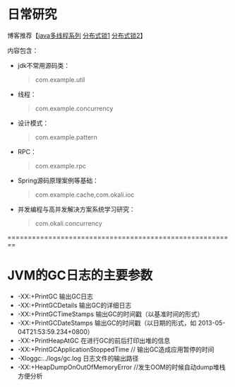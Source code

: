 日常研究
==============
博客推荐【[java多线程系列](http://www.cnblogs.com/-new/p/7234332.html)  [分布式锁1](http://www.hollischuang.com/archives/1716)  [分布式锁2](http://61b4d741.wiz03.com/share/s/1xJdt12zWkRX2kf5WN2t3Sec07-aUC2Kpk1N2OU5o52SOHLD?)】

内容包含：

* jdk不常用源码类：
	> com.example.util

* 线程：
	> com.example.concurrency

* 设计模式：
	> com.example.pattern

* RPC：
	> com.example.rpc

* Spring源码原理案例等基础：
	> com.example.cache,com.okali.ioc

* 并发编程与高并发解决方案系统学习研究：
	> com.okali.concurrency
	
========================================================	

JVM的GC日志的主要参数
==============
* -XX:+PrintGC 输出GC日志
* -XX:+PrintGCDetails 输出GC的详细日志
* -XX:+PrintGCTimeStamps 输出GC的时间戳（以基准时间的形式）
* -XX:+PrintGCDateStamps 输出GC的时间戳（以日期的形式，如 2013-05-04T21:53:59.234+0800）
* -XX:+PrintHeapAtGC 在进行GC的前后打印出堆的信息
* -XX:+PrintGCApplicationStoppedTime // 输出GC造成应用暂停的时间
* -Xloggc:../logs/gc.log 日志文件的输出路径
* -XX:+HeapDumpOnOutOfMemoryError //发生OOM的时候自动dump堆栈方便分析

